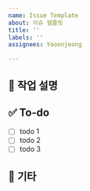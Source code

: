 ```yaml
---
name: Issue Template
about: 이슈 템플릿
title: ''
labels: ''
assignees: Yooonjeong

---
```


## 💼 작업 설명
<!-- 진행할 작업에 대해 간단하게 설명해주세요 -->

## ✅ To-do
<!-- 해당 작업을 수행하기 위해 해야 할 하위 태스크를 작성해주세요 -->
- [ ] todo 1
- [ ] todo 2
- [ ] todo 3

## 📖 기타
<!-- 필요한 추가 설명 -->
